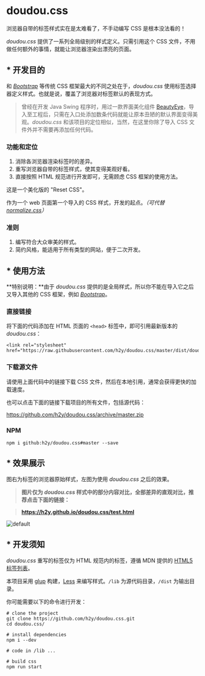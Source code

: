 # doudou.css

浏览器自带的标签样式实在是太难看了，不手动编写 CSS 是根本没法看的！

_doudou.css_ 提供了一系列全局级别的样式定义。只需引用这个 CSS 文件，不用做任何额外的事情，就能让浏览器渲染出漂亮的页面。

## * 开发目的

和 [_Bootstrap_](http://getbootstrap.com/) 等传统 CSS 框架最大的不同之处在于，_doudou.css_ 使用标签选择器定义样式。也就是说，覆盖了浏览器对标签默认的表现方式。

> 曾经在开发 Java Swing 程序时，用过一款界面美化组件 [BeautyEye](https://github.com/JackJiang2011/beautyeye)，导入至工程后，只需在入口处添加数条代码就能让原本丑陋的默认界面变得美观。_doudou.css_ 和该项目的定位相似，当然，在这里你除了导入 CSS 文件外并不需要再添加任何代码。

### 功能和定位

1. 消除各浏览器渲染标签时的差异。
2. 重写浏览器自带的标签样式，使其变得美观好看。
3. 直接按照 HTML 规范进行开发即可，无需顾虑 CSS 框架的使用方法。

这是一个美化版的 "Reset CSS"。

作为一个 web 页面第一个导入的 CSS 样式，开发的起点。_（可代替 [normalize.css](https://necolas.github.io/normalize.css/)）_

### 准则

1. 编写符合大众审美的样式。
2. 简约风格，能适用于所有类型的网站，便于二次开发。

## * 使用方法

**特别说明：**由于 _doudou.css_ 提供的是全局样式，所以你不能在导入它之后又导入其他的 CSS 框架，例如 [_Bootstrap_](http://getbootstrap.com/)。

### 直接链接

将下面的代码添加在 HTML 页面的 `<head>` 标签中，即可引用最新版本的 _doudou.css_：

```
<link rel="stylesheet" href="https://raw.githubusercontent.com/h2y/doudou.css/master/dist/doudou.min.css">
```

### 下载源文件

请使用上面代码中的链接下载 CSS 文件，然后在本地引用，通常会获得更快的加载速度。

也可以点击下面的链接下载项目的所有文件，包括源代码：

<https://github.com/h2y/doudou.css/archive/master.zip>

### NPM

```
npm i github:h2y/doudou.css#master --save
```

## * 效果展示

图右为标签的浏览器原始样式，左图为使用 _doudou.css_ 之后的效果。

> **图片仅为 _doudou.css_ 样式中的部分内容对比，全部差异的直观对比，推荐点击下面的链接：**

> **<https://h2y.github.io/doudou.css/test.html>**

![default](https://cloud.githubusercontent.com/assets/12909077/22880365/d7478dfc-f21c-11e6-9144-27efdd1dda4d.PNG)

## * 开发须知

_doudou.css_ 重写的标签仅为 HTML 规范内的标签，遵循 MDN 提供的 [HTML5 标签列表](https://developer.mozilla.org/zh-CN/docs/Web/Guide/HTML/HTML5/HTML5_element_list)。

本项目采用 [glup](http://gulpjs.com/) 构建，[Less](http://lesscss.org/) 来编写样式。`/lib` 为源代码目录，`/dist` 为输出目录。

你可能需要以下的命令进行开发：

```
# clone the project
git clone https://github.com/h2y/doudou.css.git
cd doudou.css/

# install dependencies
npm i --dev

# code in /lib ...

# build css
npm run start
```
